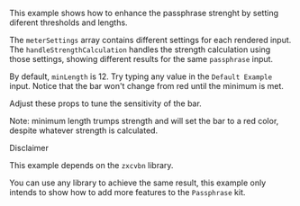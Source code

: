 This example shows how to enhance the passphrase strenght by setting diferent thresholds and lengths. 

The `meterSettings` array contains different settings for each rendered input. The `handleStrengthCalculation` handles the strength calculation using those settings, showing different results for the same `passphrase` input.

By default, `minLength` is 12. Try typing any value in the `Default Example` input. Notice that the bar won't change from red until the minimum is met.

Adjust these props to tune the sensitivity of the bar.

Note: minimum length trumps strength and will set the bar to a red color, despite whatever strength is calculated.

<div class="pb_pill_kit_warning"><div class="pb_title_kit_size_4 pb_pill_text">Disclaimer</div></div>

This example depends on the `zxcvbn` library. 

You can use any library to achieve the same result, this example only intends to show how to add more features to the `Passphrase` kit.
